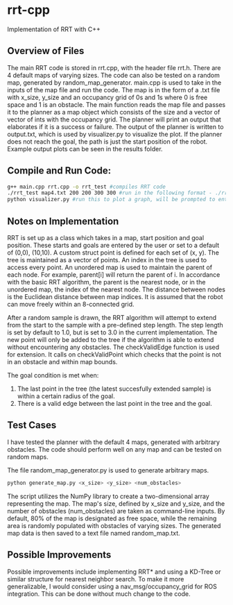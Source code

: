 # rrt-cpp
Implementation of RRT with C++ 

## Overview of Files
The main RRT code is stored in rrt.cpp, with the header file rrt.h. 
There are 4 default maps of varying sizes. The code can also be tested on a random map, generated by random_map_generator. 
main.cpp is used to take in the inputs of the map file and run the code. The map is in the form of a .txt file with x_size, y_size and an occupancy grid of 0s and 1s where 0 is free space and 1 is an obstacle. The main function reads the map file and passes it to the planner as a map object which consists of the size and a vector of vector of ints with the occupancy grid. 
The planner will print an output that elaborates if it is a success or failure. The output of the planner is written to output.txt, which is used by visualizer.py to visualize the plot. If the planner does not reach the goal, the path is just the start position of the robot. 
Example output plots can be seen in the results folder.

## Compile and Run Code:
```bash
g++ main.cpp rrt.cpp -o rrt_test #compiles RRT code
./rrt_test map4.txt 200 200 300 300 #run in the following format - ./rrt_test map_name start_x start_y goal_x goal_y
python visualizer.py #run this to plot a graph, will be prompted to enter map filename. Enter the full name - eg. map4.txt
```

## Notes on Implementation
RRT is set up as a class which takes in a map, start position and goal position. These starts and goals are entered by the user or set to a default of (0,0), (10,10). 
A custom struct point is defined for each set of (x, y). The tree is maintained as a vector of points. An index in the tree is used to access every point. An unordered map is used to maintain the parent of each node. For example, parent[i] will return the parent of i. In accordance with the basic RRT algorithm, the parent is the nearest node, or in the unordered map, the index of the nearest node. The distance between nodes is the Euclidean distance between map indices. It is assumed that the robot can move freely within an 8-connected grid. 

After a random sample is drawn, the RRT algorithm will attempt to extend from the start to the sample with a pre-defined step length. The step length is set by default to 1.0, but is set to 3.0 in the current implementation. The new point will only be added to the tree if the algorithm is able to extend without encountering any obstacles. The checkValidEdge function is used for extension. It calls on checkValidPoint which checks that the point is not in an obstacle and within map bounds. 

The goal condition is met when: 
1. The last point in the tree (the latest succesfully extended sample) is within a certain radius of the goal.
2. There is a valid edge between the last point in the tree and the goal.
   
## Test Cases
I have tested the planner with the default 4 maps, generated with arbitrary obstacles. The code should perform well on any map and can be tested on random maps. 

The file random_map_generator.py is used to generate arbitrary maps. 
```bash
python generate_map.py <x_size> <y_size> <num_obstacles>
```
The script utilizes the NumPy library to create a two-dimensional array representing the map. The map's size, defined by x_size and y_size, and the number of obstacles (num_obstacles) are taken as command-line inputs. By default, 80% of the map is designated as free space, while the remaining area is randomly populated with obstacles of varying sizes. The generated map data is then saved to a text file named random_map.txt. 


## Possible Improvements
Possible improvements include implementing RRT* and using a KD-Tree or similar structure for nearest neighbor search. 
To make it more generalizable, I would consider using a nav_msg/occupancy_grid for ROS integration. This can be done without much change to the code. 
